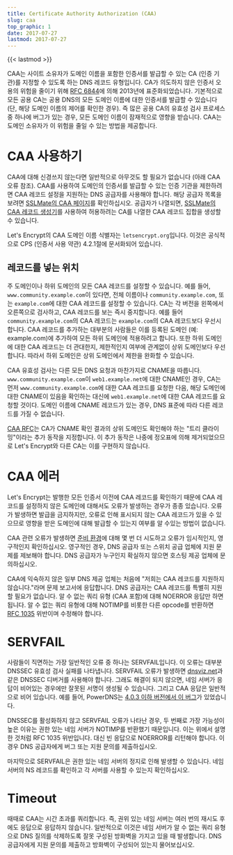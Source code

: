 ```yaml
---
title: Certificate Authority Authorization (CAA)
slug: caa
top_graphic: 1
date: 2017-07-27
lastmod: 2017-07-27
---
```


{{< lastmod >}}

CAA는 사이트 소유자가 도메인 이름을 포함한 인증서를 발급할 수 있는 CA (인증 기관)를 지정할 수 있도록 하는 DNS 레코드 유형입니다. CA가 의도하지 않은 인증서 오용의 위험을 줄이기 위해 [RFC 6844](https://tools.ietf.org/html/rfc6844)에 의해 2013년에 표준화되었습니다. 기본적으로 모든 공용 CA는 공용 DNS의 모든 도메인 이름에 대한 인증서를 발급할 수 있습니다 (단, 해당 도메인 이름의 제어를 확인한 경우). 즉 많은 공용 CA의 유효성 검사 프로세스 중 하나에 버그가 있는 경우, 모든 도메인 이름이 잠재적으로 영향을 받습니다. CAA는 도메인 소유자가 이 위험을 줄일 수 있는 방법을 제공합니다.

# CAA 사용하기

CAA에 대해 신경쓰지 않는다면 일반적으로 아무것도 할 필요가 없습니다 (아래 CAA 오류 참조). CAA를 사용하여 도메인의 인증서를 발급할 수 있는 인증 기관을 제한하려면 CAA 레코드 설정을 지원하는 DNS 공급자를 사용해야 합니다. 해당 공급자 목록을 보려면 [SSLMate의 CAA 페이지](https://sslmate.com/caa/support)를 확인하십시오. 공급자가 나열되면, [SSLMate의 CAA 레코드 생성기](https://sslmate.com/caa/)를 사용하여 허용하려는 CA를 나열한 CAA 레코드 집합을 생성할 수 있습니다.

Let's Encrypt의 CAA 도메인 이름 식별자는 `letsencrypt.org`입니다. 이것은 공식적으로 CPS (인증서 사용 약관) 4.2.1절에 문서화되어 있습니다.

## 레코드를 넣는 위치

주 도메인이나 하위 도메인의 모든 CAA 레코드를 설정할 수 있습니다. 예를 들어, `www.community.example.com`이 있다면, 전체 이름이나 `community.example.com`, 또는 `example.com`에 대한 CAA 레코드를 설정할 수 있습니다. CA는 각 버전을 왼쪽에서 오른쪽으로 검사하고, CAA 레코드를 보는 즉시 중지합니다. 예를 들어 `community.example.com`의 CAA 레코드는 `example.com`의 CAA 레코드보다 우선시합니다. CAA 레코드를 추가하는 대부분의 사람들은 이를 등록된 도메인 (예: example.com)에 추가하여 모든 하위 도메인에 적용하려고 합니다. 또한 하위 도메인에 대한 CAA 레코드는 더 관대한지, 제한적인지 여부에 관계없이 상위 도메인보다 우선합니다. 따라서 하위 도메인은 상위 도메인에서 제한을 완화할 수 있습니다.

CAA 유효성 검사는 다른 모든 DNS 요청과 마찬가지로 CNAME을 따릅니다. `www.community.example.com`이 `web1.example.net`에 대한 CNAME인 경우, CA는 먼저 `www.community.example.com`에 대한 CAA 레코드를 요청한 다음, 해당 도메인에 대한 CNAME이 있음을 확인하는 대신에 `web1.example.net`에 대한 CAA 레코드를 요청할 것이다. 도메인 이름에 CNAME 레코드가 있는 경우, DNS 표준에 따라 다른 레코드를 가질 수 없습니다.

[CAA RFC](https://tools.ietf.org/html/rfc6844)는 CA가 CNAME 확인 결과의 상위 도메인도 확인해야 하는 "트리 클라이밍"이라는 추가 동작을 지정합니다. 이 추가 동작은 나중에 정오표에 의해 제거되었으므로 Let's Encrypt와 다른 CA는 이를 구현하지 않습니다.

# CAA 에러

Let's Encrypt는 발행한 모든 인증서 이전에 CAA 레코드를 확인하기 때문에 CAA 레코드를 설정하지 않은 도메인에 대해서도 오류가 발생하는 경우가 종종 있습니다. 오류가 발생하면 발급을 금지하지만, 오류로 인해 표시되지 않는 CAA 레코드가 있을 수 있으므로 영향을 받은 도메인에 대해 발급할 수 있는지 여부를 알 수있는 방법이 없습니다.

CAA 관련 오류가 발생하면 [준비 환경](/docs/staging-environment/)에 대해 몇 번 더 시도하고 오류가 임시적인지, 영구적인지 확인하십시오. 영구적인 경우, DNS 공급자 또는 스위치 공급 업체에 지원 문제를 제보해야 합니다. DNS 공급자가 누구인지 확실하지 않으면 호스팅 제공 업체에 문의하십시오.

CAA에 익숙하지 않은 일부 DNS 제공 업체는 처음에 "저희는 CAA 레코드를 지원하지 않습니다."라며 문제 보고서에 응답합니다. DNS 공급자는 CAA 레코드를 특별히 지원할 필요가 없습니다. 알 수 없는 쿼리 유형 (CAA 포함)에 대해 NOERROR 응답만 하면 됩니다. 알 수 없는 쿼리 유형에 대해 NOTIMP를 비롯한 다른 opcode를 반환하면 [RFC 1035](https://tools.ietf.org/html/rfc1035) 위반이며 수정해야 합니다.

# SERVFAIL

사람들이 직면하는 가장 일반적인 오류 중 하나는 SERVFAIL입니다. 이 오류는 대부분 DNSSEC 유효성 검사 실패를 나타냅니다. SERVFAIL 오류가 발생하면 [dnsviz.net](http://dnsviz.net/)과 같은 DNSSEC 디버거를 사용해야 합니다. 그래도 해결이 되지 않으면, 네임 서버가 응답이 비어있는 경우에만 잘못된 서명이 생성될 수 있습니다. 그리고 CAA 응답은 일반적으로 비어 있습니다. 예를 들어, PowerDNS는 [4.0.3 이하 버전에서 이 버그](https://community.letsencrypt.org/t/caa-servfail-changes/38298/2?u=jsha)가 있었습니다.

DNSSEC를 활성화하지 않고 SERVFAIL 오류가 나타난 경우, 두 번째로 가장 가능성이 높은 이유는 권한 있는 네임 서버가 NOTIMP를 반환했기 때문입니다. 이는 위에서 설명한 것처럼 RFC 1035 위반입니다. 대신 빈 응답으로 NOERROR를 리턴해야 합니다. 이 경우 DNS 공급자에게 버그 또는 지원 문의를 제출하십시오.

마지막으로 SERVFAIL은 권한 있는 네임 서버의 정지로 인해 발생할 수 있습니다. 네임 서버의 NS 레코드를 확인하고 각 서버를 사용할 수 있는지 확인하십시오.

# Timeout

때때로 CAA는 시간 초과를 쿼리합니다. 즉, 권위 있는 네임 서버는 여러 번의 재시도 후에도 응답으로 응답하지 않습니다. 일반적으로 이것은 네임 서버가 알 수 없는 쿼리 유형으로 DNS 질의를 삭제하도록 잘못 구성된 방화벽을 가지고 있을 때 발생합니다. DNS 공급자에게 지원 문의를 제출하고 방화벽이 구성되어 있는지 물어보십시오.
